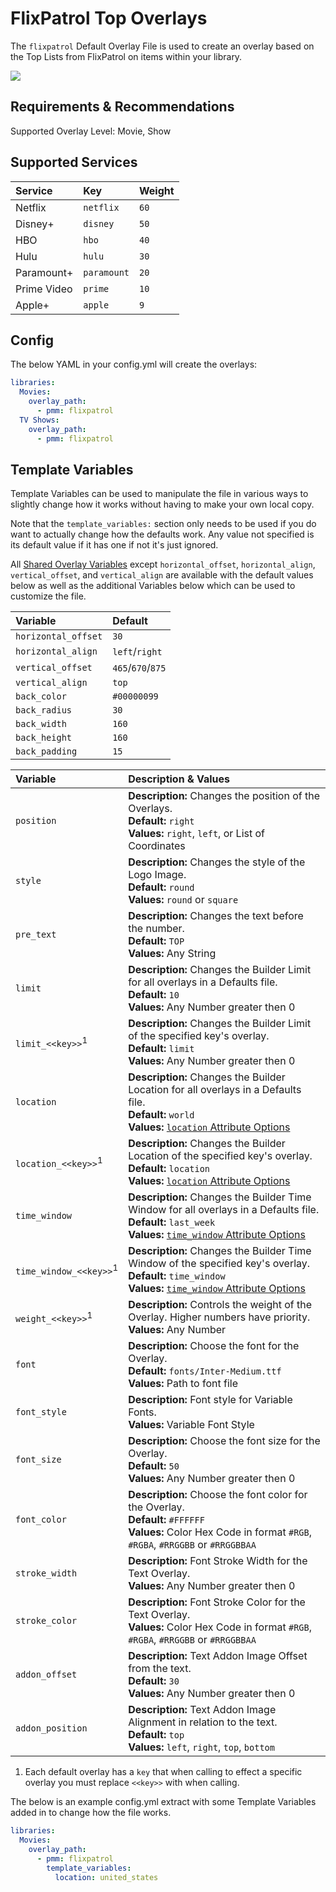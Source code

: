 # FlixPatrol Top Overlays

The `flixpatrol` Default Overlay File is used to create an overlay based on the Top Lists from FlixPatrol on items within your library.

![](images/flixpatrol.png)

## Requirements & Recommendations

Supported Overlay Level: Movie, Show

## Supported Services

| Service     | Key         | Weight |
|:------------|:------------|:-------|
| Netflix     | `netflix`   | `60`   |
| Disney+     | `disney`    | `50`   |
| HBO         | `hbo`       | `40`   |
| Hulu        | `hulu`      | `30`   |
| Paramount+  | `paramount` | `20`   |
| Prime Video | `prime`     | `10`   |
| Apple+      | `apple`     | `9`    |

## Config

The below YAML in your config.yml will create the overlays:

```yaml
libraries:
  Movies:
    overlay_path:
      - pmm: flixpatrol
  TV Shows:
    overlay_path:
      - pmm: flixpatrol
```

## Template Variables

Template Variables can be used to manipulate the file in various ways to slightly change how it works without having to make your own local copy.

Note that the `template_variables:` section only needs to be used if you do want to actually change how the defaults work. Any value not specified is its default value if it has one if not it's just ignored.

All [Shared Overlay Variables](../overlay_variables) except `horizontal_offset`, `horizontal_align`, `vertical_offset`, and `vertical_align` are available with the default values below as well as the additional Variables below which can be used to customize the file.
 
| Variable            | Default           |
|:--------------------|:------------------|
| `horizontal_offset` | `30`              |
| `horizontal_align`  | `left`/`right`    |
| `vertical_offset`   | `465`/`670`/`875` |
| `vertical_align`    | `top`             |
| `back_color`        | `#00000099`       |
| `back_radius`       | `30`              |
| `back_width`        | `160`             |
| `back_height`       | `160`             |
| `back_padding`      | `15`              |

| Variable                          | Description & Values                                                                                                                                                                                                              |
|:----------------------------------|:----------------------------------------------------------------------------------------------------------------------------------------------------------------------------------------------------------------------------------|
| `position`                        | **Description:** Changes the position of the Overlays.<br>**Default:** `right`<br>**Values:** `right`, `left`, or List of Coordinates                                                                                             |
| `style`                           | **Description:** Changes the style of the Logo Image.<br>**Default:** `round`<br>**Values:** `round` or `square`                                                                                                                  |
| `pre_text`                        | **Description:** Changes the text before the number.<br>**Default:** `TOP`<br>**Values:** Any String                                                                                                                              |
| `limit`                           | **Description:** Changes the Builder Limit for all overlays in a Defaults file.<br>**Default:** `10`<br>**Values:** Any Number greater then 0                                                                                     |
| `limit_<<key>>`<sup>1</sup>       | **Description:** Changes the Builder Limit of the specified key's overlay.<br>**Default:** `limit`<br>**Values:** Any Number greater then 0                                                                                       |
| `location`                        | **Description:** Changes the Builder Location for all overlays in a Defaults file.<br>**Default:** `world`<br>**Values:** [`location` Attribute Options](../../metadata/builders/flixpatrol.md#top-platform-attributes)           |
| `location_<<key>>`<sup>1</sup>    | **Description:** Changes the Builder Location of the specified key's overlay.<br>**Default:** `location`<br>**Values:** [`location` Attribute Options](../../metadata/builders/flixpatrol.md#top-platform-attributes)             |
| `time_window`                     | **Description:** Changes the Builder Time Window for all overlays in a Defaults file.<br>**Default:** `last_week`<br>**Values:** [`time_window` Attribute Options](../../metadata/builders/flixpatrol.md#top-platform-attributes) |
| `time_window_<<key>>`<sup>1</sup> | **Description:** Changes the Builder Time Window of the specified key's overlay.<br>**Default:** `time_window`<br>**Values:** [`time_window` Attribute Options](../../metadata/builders/flixpatrol.md#top-platform-attributes)    |
| `weight_<<key>>`<sup>1</sup>      | **Description:** Controls the weight of the Overlay. Higher numbers have priority.<br>**Values:** Any Number                                                                                                                      |
| `font`                            | **Description:** Choose the font for the Overlay.<br>**Default:** `fonts/Inter-Medium.ttf`<br>**Values:** Path to font file                                                                                                       |
| `font_style`                      | **Description:** Font style for Variable Fonts.<br>**Values:** Variable Font Style                                                                                                                                                |
| `font_size`                       | **Description:** Choose the font size for the Overlay.<br>**Default:** `50`<br>**Values:** Any Number greater then 0                                                                                                              |
| `font_color`                      | **Description:** Choose the font color for the Overlay.<br>**Default:** `#FFFFFF`<br>**Values:** Color Hex Code in format `#RGB`, `#RGBA`, `#RRGGBB` or `#RRGGBBAA`                                                               |
| `stroke_width`                    | **Description:** Font Stroke Width for the Text Overlay.<br>**Values:** Any Number greater then 0                                                                                                                                 |
| `stroke_color`                    | **Description:** Font Stroke Color for the Text Overlay.<br>**Values:** Color Hex Code in format `#RGB`, `#RGBA`, `#RRGGBB` or `#RRGGBBAA`                                                                                        |
| `addon_offset`                    | **Description:** Text Addon Image Offset from the text.<br>**Default:** `30`<br>**Values:** Any Number greater then 0                                                                                                             |
| `addon_position`                  | **Description:** Text Addon Image Alignment in relation to the text.<br>**Default:** `top`<br>**Values:** `left`, `right`, `top`, `bottom`                                                                                        |

1. Each default overlay has a `key` that when calling to effect a specific overlay you must replace `<<key>>` with when calling.

The below is an example config.yml extract with some Template Variables added in to change how the file works.

```yaml
libraries:
  Movies:
    overlay_path:
      - pmm: flixpatrol
        template_variables:
          location: united_states
```
